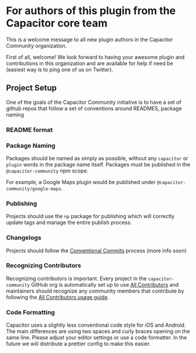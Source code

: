# For authors of this plugin from the Capacitor core team

This is a welcome message to all new plugin authors in the Capacitor Community organization.

First of all, welcome! We look forward to having your awesome plugin and contributions in this organization and are available for help if need be (easiest way is to ping one of us on Twitter).

## Project Setup

One of the goals of the Capacitor Community initiative is to have a set of github repos that follow a set of conventions around READMES, package naming

### README format

### Package Naming

Packages should be named as simply as possible, without any `capacitor` or `plugin` words in the package name itself. Packages must be published in the `@capacitor-community` npm scope.

For example, a Google Maps plugin would be published under `@capacitor-community/google-maps`.

### Publishing

Projects should use the `np` package for publishing which will correctly update tags and manage the entire publish process.

### Changelogs

Projects should follow the [Conventional Commits](https://www.conventionalcommits.org/en/v1.0.0/) process (more info soon)

### Recognizing Contributors

Recognizing contributors is important. Every project in the `capacitor-community` GitHub org is automatically set up to use [All Contributors](https://allcontributors.org/) and maintainers should recognize any community members that contribute by following the [All Contributors usage guide](https://allcontributors.org/docs/en/bot/usage).

### Code Formatting

Capacitor uses a slightly less conventional code style for iOS and Android. The main differences are using two spaces and curly braces opening on the same line. Please adjust your editor settings or use a code formatter. In the future we will distribute a prettier config to make this easier.
